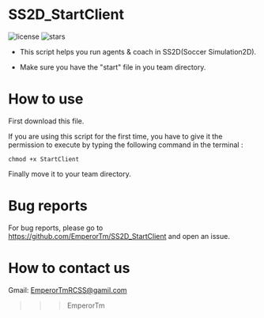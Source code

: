 # SS2D_StartClient

![license](https://img.shields.io/github/license/EmperorTm/SS2D_StartClient)
![stars](https://img.shields.io/github/stars/EmperorTm/SS2D_StartClient?color=blue&logoColor=blue&style=social)
- This script helps you run agents & coach in SS2D(Soccer Simulation2D).


- Make sure you have the "start" file in you team directory.

# How to use

First download this file.

If you are using this script for the first time, you have to give it the
permission to execute by typing the following command in the terminal :
```
chmod +x StartClient
```

Finally move it to your team directory.
# Bug reports
For bug reports, please go to https://github.com/EmperorTm/SS2D_StartClient and open an issue.

# How to contact us

Gmail: EmperorTmRCSS@gamil.com



>>> EmperorTm
